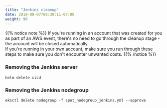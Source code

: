 ```yaml
---
title: "Jenkins cleanup"
date: 2018-08-07T08:30:11-07:00
weight: 90
---
```


{{% notice note %}}
If you're running in an account that was created for you as part of an AWS event, there's no need to go through the cleanup stage - the account will be closed automatically.\
If you're running in your own account, make sure you run through these steps to make sure you don't encounter unwanted costs.
{{% /notice %}}

### Removing the Jenkins server
```
helm delete cicd
```

### Removing the Jenkins nodegroup
```
eksctl delete nodegroup -f spot_nodegroup_jenkins.yml --approve
```
